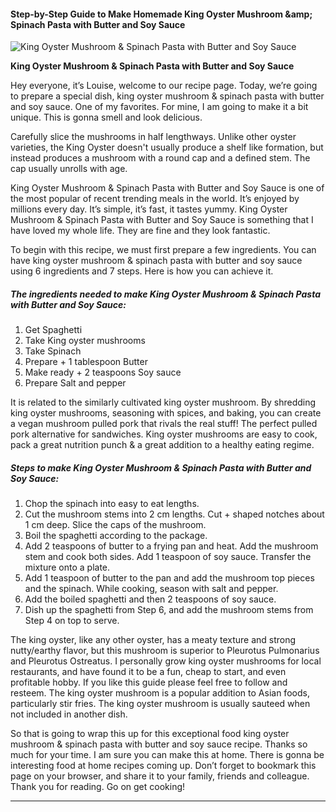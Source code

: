             

#### Step-by-Step Guide to Make Homemade King Oyster Mushroom &amp;amp; Spinach Pasta with Butter and Soy Sauce

![King Oyster Mushroom &amp; Spinach Pasta with Butter and Soy Sauce](https://img-global.cpcdn.com/recipes/4658808463818752/751x532cq70/king-oyster-mushroom-spinach-pasta-with-butter-and-soy-sauce-recipe-main-photo.jpg)

**King Oyster Mushroom &amp; Spinach Pasta with Butter and Soy Sauce**

Hey everyone, it’s Louise, welcome to our recipe page. Today, we’re going to prepare a special dish, king oyster mushroom & spinach pasta with butter and soy sauce. One of my favorites. For mine, I am going to make it a bit unique. This is gonna smell and look delicious.

Carefully slice the mushrooms in half lengthways. Unlike other oyster varieties, the King Oyster doesn't usually produce a shelf like formation, but instead produces a mushroom with a round cap and a defined stem. The cap usually unrolls with age.

King Oyster Mushroom & Spinach Pasta with Butter and Soy Sauce is one of the most popular of recent trending meals in the world. It’s enjoyed by millions every day. It’s simple, it’s fast, it tastes yummy. King Oyster Mushroom & Spinach Pasta with Butter and Soy Sauce is something that I have loved my whole life. They are fine and they look fantastic.

To begin with this recipe, we must first prepare a few ingredients. You can have king oyster mushroom & spinach pasta with butter and soy sauce using 6 ingredients and 7 steps. Here is how you can achieve it.

##### The ingredients needed to make King Oyster Mushroom & Spinach Pasta with Butter and Soy Sauce:

1.  Get Spaghetti
2.  Take King oyster mushrooms
3.  Take Spinach
4.  Prepare + 1 tablespoon Butter
5.  Make ready + 2 teaspoons Soy sauce
6.  Prepare Salt and pepper

It is related to the similarly cultivated king oyster mushroom. By shredding king oyster mushrooms, seasoning with spices, and baking, you can create a vegan mushroom pulled pork that rivals the real stuff! The perfect pulled pork alternative for sandwiches. King oyster mushrooms are easy to cook, pack a great nutrition punch & a great addition to a healthy eating regime.

##### Steps to make King Oyster Mushroom & Spinach Pasta with Butter and Soy Sauce:

1.  Chop the spinach into easy to eat lengths.
2.  Cut the mushroom stems into 2 cm lengths. Cut + shaped notches about 1 cm deep. Slice the caps of the mushroom.
3.  Boil the spaghetti according to the package.
4.  Add 2 teaspoons of butter to a frying pan and heat. Add the mushroom stem and cook both sides. Add 1 teaspoon of soy sauce. Transfer the mixture onto a plate.
5.  Add 1 teaspoon of butter to the pan and add the mushroom top pieces and the spinach. While cooking, season with salt and pepper.
6.  Add the boiled spaghetti and then 2 teaspoons of soy sauce.
7.  Dish up the spaghetti from Step 6, and add the mushroom stems from Step 4 on top to serve.

The king oyster, like any other oyster, has a meaty texture and strong nutty/earthy flavor, but this mushroom is superior to Pleurotus Pulmonarius and Pleurotus Ostreatus. I personally grow king oyster mushrooms for local restaurants, and have found it to be a fun, cheap to start, and even profitable hobby. If you like this guide please feel free to follow and resteem. The king oyster mushroom is a popular addition to Asian foods, particularly stir fries. The king oyster mushroom is usually sauteed when not included in another dish.

So that is going to wrap this up for this exceptional food king oyster mushroom & spinach pasta with butter and soy sauce recipe. Thanks so much for your time. I am sure you can make this at home. There is gonna be interesting food at home recipes coming up. Don’t forget to bookmark this page on your browser, and share it to your family, friends and colleague. Thank you for reading. Go on get cooking!

* * *